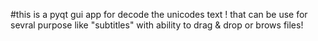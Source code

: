 #this is a pyqt gui app for decode the unicodes text ! that can be use for sevral purpose like "subtitles"  with ability to drag & drop or brows files! 
